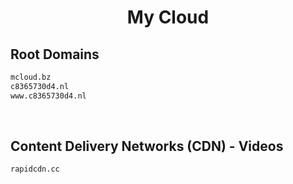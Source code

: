 


<h1 align="center">My Cloud</h1>  


## Root Domains


```html
mcloud.bz
c8365730d4.nl
www.c8365730d4.nl
```  

<br>

## Content Delivery Networks (CDN) - Videos


```html
rapidcdn.cc
```  

<br>

